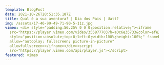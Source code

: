 ```yaml
---
template: BlogPost
date: 2021-10-26T20:51:35.187Z
title: Qual é a sua aventura? | Dia dos Pais | Uatt?
img: /assets/17-46-99-49-71-90-5-11z.jpg
vimeo: <div style="padding:56.25% 0 0 0;position:relative;"><iframe
  src="https://player.vimeo.com/video/355877703?h=a0c6e35733&color=efe200&title=0&byline=0&portrait=0"
  style="position:absolute;top:0;left:0;width:100%;height:100%;" frameborder="0"
  allow="autoplay; fullscreen; picture-in-picture"
  allowfullscreen></iframe></div><script
  src="https://player.vimeo.com/api/player.js"></script>
featured: vimeo
---
```

